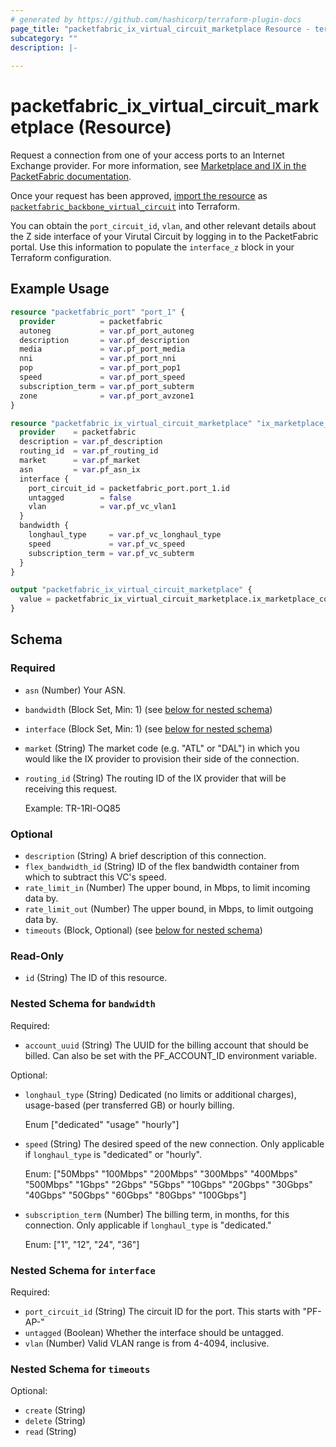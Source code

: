```yaml
---
# generated by https://github.com/hashicorp/terraform-plugin-docs
page_title: "packetfabric_ix_virtual_circuit_marketplace Resource - terraform-provider-packetfabric"
subcategory: ""
description: |-
  
---
```


# packetfabric_ix_virtual_circuit_marketplace (Resource)

Request a connection from one of your access ports to an Internet Exchange provider. For more information, see [Marketplace and IX in the PacketFabric documentation](https://docs.packetfabric.com/eco/).

Once your request has been approved, [import the resource](https://registry.terraform.io/providers/PacketFabric/packetfabric/latest/docs/guides/importing) as [`packetfabric_backbone_virtual_circuit`](https://registry.terraform.io/providers/PacketFabric/packetfabric/latest/docs/resources/packetfabric_backbone_virtual_circuit) into Terraform. 

You can obtain the `port_circuit_id`, `vlan`, and other relevant details about the Z side interface of your Virutal Circuit by logging in to the PacketFabric portal. Use this information to populate the `interface_z` block in your Terraform configuration.

## Example Usage

```terraform
resource "packetfabric_port" "port_1" {
  provider          = packetfabric
  autoneg           = var.pf_port_autoneg
  description       = var.pf_description
  media             = var.pf_port_media
  nni               = var.pf_port_nni
  pop               = var.pf_port_pop1
  speed             = var.pf_port_speed
  subscription_term = var.pf_port_subterm
  zone              = var.pf_port_avzone1
}

resource "packetfabric_ix_virtual_circuit_marketplace" "ix_marketplace_conn1" {
  provider    = packetfabric
  description = var.pf_description
  routing_id  = var.pf_routing_id
  market      = var.pf_market
  asn         = var.pf_asn_ix
  interface {
    port_circuit_id = packetfabric_port.port_1.id
    untagged        = false
    vlan            = var.pf_vc_vlan1
  }
  bandwidth {
    longhaul_type     = var.pf_vc_longhaul_type
    speed             = var.pf_vc_speed
    subscription_term = var.pf_vc_subterm
  }
}

output "packetfabric_ix_virtual_circuit_marketplace" {
  value = packetfabric_ix_virtual_circuit_marketplace.ix_marketplace_conn1
}
```

<!-- schema generated by tfplugindocs -->
## Schema

### Required

- `asn` (Number) Your ASN.
- `bandwidth` (Block Set, Min: 1) (see [below for nested schema](#nestedblock--bandwidth))
- `interface` (Block Set, Min: 1) (see [below for nested schema](#nestedblock--interface))
- `market` (String) The market code (e.g. "ATL" or "DAL") in which you would like the IX provider to provision their side of the connection.
- `routing_id` (String) The routing ID of the IX provider that will be receiving this request.

	Example: TR-1RI-OQ85

### Optional

- `description` (String) A brief description of this connection.
- `flex_bandwidth_id` (String) ID of the flex bandwidth container from which to subtract this VC's speed.
- `rate_limit_in` (Number) The upper bound, in Mbps, to limit incoming data by.
- `rate_limit_out` (Number) The upper bound, in Mbps, to limit outgoing data by.
- `timeouts` (Block, Optional) (see [below for nested schema](#nestedblock--timeouts))

### Read-Only

- `id` (String) The ID of this resource.

<a id="nestedblock--bandwidth"></a>
### Nested Schema for `bandwidth`

Required:

- `account_uuid` (String) The UUID for the billing account that should be billed. Can also be set with the PF_ACCOUNT_ID environment variable.

Optional:

- `longhaul_type` (String) Dedicated (no limits or additional charges), usage-based (per transferred GB) or hourly billing.

	Enum ["dedicated" "usage" "hourly"]
- `speed` (String) The desired speed of the new connection. Only applicable if `longhaul_type` is "dedicated" or "hourly".

	Enum: ["50Mbps" "100Mbps" "200Mbps" "300Mbps" "400Mbps" "500Mbps" "1Gbps" "2Gbps" "5Gbps" "10Gbps" "20Gbps" "30Gbps" "40Gbps" "50Gbps" "60Gbps" "80Gbps" "100Gbps"]
- `subscription_term` (Number) The billing term, in months, for this connection. Only applicable if `longhaul_type` is "dedicated."

	Enum: ["1", "12", "24", "36"]


<a id="nestedblock--interface"></a>
### Nested Schema for `interface`

Required:

- `port_circuit_id` (String) The circuit ID for the port. This starts with "PF-AP-"
- `untagged` (Boolean) Whether the interface should be untagged.
- `vlan` (Number) Valid VLAN range is from 4-4094, inclusive.


<a id="nestedblock--timeouts"></a>
### Nested Schema for `timeouts`

Optional:

- `create` (String)
- `delete` (String)
- `read` (String)



